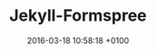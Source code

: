 ---
layout: post
title:  "Jekyll-Formspree"
date:   2016-03-18 10:58:18 +0100
tags: jekyll ruby-on-rails
---